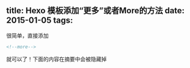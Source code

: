 title: Hexo 模板添加“更多”或者More的方法
date: 2015-01-05
tags:
---

很简单，直接添加
```xml
<!--more-->
```
就可以了！下面的内容在摘要中会被隐藏掉